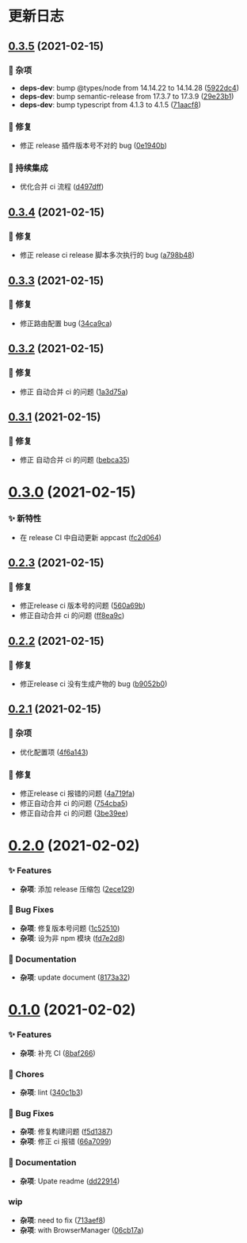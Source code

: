# 更新日志

## [0.3.5](https://github.com/arvinxx/sketch-plugin-template/compare/v0.3.4...v0.3.5) (2021-02-15)


### 🎫 杂项

* **deps-dev**: bump @types/node from 14.14.22 to 14.14.28 ([5922dc4](https://github.com/arvinxx/sketch-plugin-template/commit/5922dc4))
* **deps-dev**: bump semantic-release from 17.3.7 to 17.3.9 ([29e23b1](https://github.com/arvinxx/sketch-plugin-template/commit/29e23b1))
* **deps-dev**: bump typescript from 4.1.3 to 4.1.5 ([71aacf8](https://github.com/arvinxx/sketch-plugin-template/commit/71aacf8))


### 🐛 修复

* 修正 release 插件版本号不对的 bug ([0e1940b](https://github.com/arvinxx/sketch-plugin-template/commit/0e1940b))


### 🔧 持续集成

* 优化合并 ci 流程 ([d497dff](https://github.com/arvinxx/sketch-plugin-template/commit/d497dff))

## [0.3.4](https://github.com/arvinxx/sketch-plugin-template/compare/v0.3.3...v0.3.4) (2021-02-15)


### 🐛 修复

* 修正 release ci release 脚本多次执行的 bug ([a798b48](https://github.com/arvinxx/sketch-plugin-template/commit/a798b48))

## [0.3.3](https://github.com/arvinxx/sketch-plugin-template/compare/v0.3.2...v0.3.3) (2021-02-15)


### 🐛 修复

* 修正路由配置 bug ([34ca9ca](https://github.com/arvinxx/sketch-plugin-template/commit/34ca9ca))

## [0.3.2](https://github.com/arvinxx/sketch-plugin-template/compare/v0.3.1...v0.3.2) (2021-02-15)


### 🐛 修复

* 修正 自动合并 ci 的问题 ([1a3d75a](https://github.com/arvinxx/sketch-plugin-template/commit/1a3d75a))

## [0.3.1](https://github.com/arvinxx/sketch-plugin-template/compare/v0.3.0...v0.3.1) (2021-02-15)


### 🐛 修复

* 修正 自动合并 ci 的问题 ([bebca35](https://github.com/arvinxx/sketch-plugin-template/commit/bebca35))

# [0.3.0](https://github.com/arvinxx/sketch-plugin-template/compare/v0.2.3...v0.3.0) (2021-02-15)


### ✨ 新特性

* 在 release CI 中自动更新 appcast ([fc2d064](https://github.com/arvinxx/sketch-plugin-template/commit/fc2d064))

## [0.2.3](https://github.com/arvinxx/sketch-plugin-template/compare/v0.2.2...v0.2.3) (2021-02-15)


### 🐛 修复

* 修正release ci 版本号的问题 ([560a69b](https://github.com/arvinxx/sketch-plugin-template/commit/560a69b))
* 修正自动合并 ci 的问题 ([ff8ea9c](https://github.com/arvinxx/sketch-plugin-template/commit/ff8ea9c))

## [0.2.2](https://github.com/arvinxx/sketch-plugin-template/compare/v0.2.1...v0.2.2) (2021-02-15)


### 🐛 修复

* 修正release ci 没有生成产物的 bug ([b9052b0](https://github.com/arvinxx/sketch-plugin-template/commit/b9052b0))

## [0.2.1](https://github.com/arvinxx/sketch-plugin-template/compare/v0.2.0...v0.2.1) (2021-02-15)


### 🎫 杂项

* 优化配置项 ([4f6a143](https://github.com/arvinxx/sketch-plugin-template/commit/4f6a143))


### 🐛 修复

* 修正release ci 报错的问题 ([4a719fa](https://github.com/arvinxx/sketch-plugin-template/commit/4a719fa))
* 修正自动合并 ci 的问题 ([754cba5](https://github.com/arvinxx/sketch-plugin-template/commit/754cba5))
* 修正自动合并 ci 的问题 ([3be39ee](https://github.com/arvinxx/sketch-plugin-template/commit/3be39ee))

# [0.2.0](https://github.com/arvinxx/sketch-plugin-template/compare/v0.1.0...v0.2.0) (2021-02-02)


### ✨ Features

* **杂项**: 添加 release 压缩包 ([2ece129](https://github.com/arvinxx/sketch-plugin-template/commit/2ece129))


### 🐛 Bug Fixes

* **杂项**: 修复版本号问题 ([1c52510](https://github.com/arvinxx/sketch-plugin-template/commit/1c52510))
* **杂项**: 设为非 npm 模块 ([fd7e2d8](https://github.com/arvinxx/sketch-plugin-template/commit/fd7e2d8))


### 📝 Documentation

* **杂项**: update document ([8173a32](https://github.com/arvinxx/sketch-plugin-template/commit/8173a32))

# [0.1.0](https://github.com/arvinxx/sketch-plugin-template/compare/v0.0.1...v0.1.0) (2021-02-02)


### ✨ Features

* **杂项**: 补充 CI ([8baf266](https://github.com/arvinxx/sketch-plugin-template/commit/8baf266))


### 🎫 Chores

* **杂项**: lint ([340c1b3](https://github.com/arvinxx/sketch-plugin-template/commit/340c1b3))


### 🐛 Bug Fixes

* **杂项**: 修复构建问题 ([f5d1387](https://github.com/arvinxx/sketch-plugin-template/commit/f5d1387))
* **杂项**: 修正 ci 报错 ([66a7099](https://github.com/arvinxx/sketch-plugin-template/commit/66a7099))


### 📝 Documentation

* **杂项**: Upate readme ([dd22914](https://github.com/arvinxx/sketch-plugin-template/commit/dd22914))


### wip

* **杂项**: need to fix ([713aef8](https://github.com/arvinxx/sketch-plugin-template/commit/713aef8))
* **杂项**: with BrowserManager ([06cb17a](https://github.com/arvinxx/sketch-plugin-template/commit/06cb17a))
